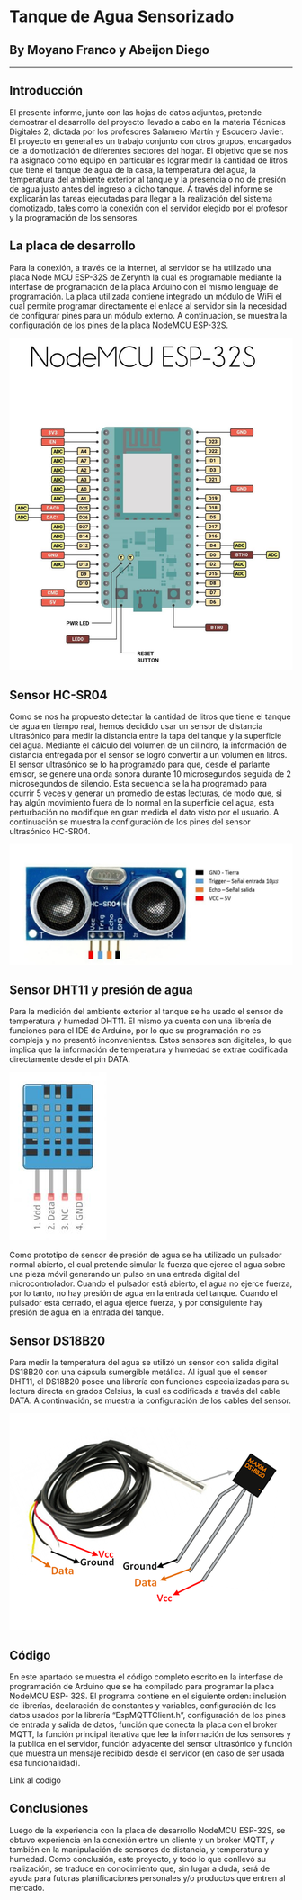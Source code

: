 # Tanque de Agua Sensorizado
## By Moyano Franco y Abeijon Diego
-----------------------------------------------------------------------------------------------
## Introducción
El presente informe, junto con las hojas de datos adjuntas, pretende
demostrar el desarrollo del proyecto llevado a cabo en la materia Técnicas Digitales 2,
dictada por los profesores Salamero Martín y Escudero Javier.
El proyecto en general es un trabajo conjunto con otros grupos, encargados
de la domotización de diferentes sectores del hogar. El objetivo que se nos ha asignado
como equipo en particular es lograr medir la cantidad de litros que tiene el tanque de
agua de la casa, la temperatura del agua, la temperatura del ambiente exterior al tanque
y la presencia o no de presión de agua justo antes del ingreso a dicho tanque.
A través del informe se explicarán las tareas ejecutadas para llegar a la
realización del sistema domotizado, tales como la conexión con el servidor elegido por
el profesor y la programación de los sensores.

## La placa de desarrollo

Para la conexión, a través de la internet, al servidor se ha utilizado una placa
Node MCU ESP-32S de Zerynth la cual es programable mediante la interfase de
programación de la placa Arduino con el mismo lenguaje de programación.
La placa utilizada contiene integrado un módulo de WiFi el cual permite
programar directamente el enlace al servidor sin la necesidad de configurar pines para
un módulo externo.
A continuación, se muestra la configuración de los pines de la placa
NodeMCU ESP-32S.

![1](images/1.png)

## Sensor HC-SR04

Como se nos ha propuesto detectar la cantidad de litros que tiene el tanque de
agua en tiempo real, hemos decidido usar un sensor de distancia ultrasónico para medir
la distancia entre la tapa del tanque y la superficie del agua. Mediante el cálculo del
volumen de un cilindro, la información de distancia entregada por el sensor se logró
convertir a un volumen en litros.
El sensor ultrasónico se lo ha programado para que, desde el parlante emisor, se
genere una onda sonora durante 10 microsegundos seguida de 2 microsegundos de
silencio. Esta secuencia se la ha programado para ocurrir 5 veces y generar un promedio
de estas lecturas, de modo que, si hay algún movimiento fuera de lo normal en la
superficie del agua, esta perturbación no modifique en gran medida el dato visto por el
usuario.
A continuación se muestra la configuración de los pines del sensor ultrasónico
HC-SR04.

![2](images/2.png)

## Sensor DHT11 y presión de agua

Para la medición del ambiente exterior al tanque se ha usado el sensor de
temperatura y humedad DHT11. El mismo ya cuenta con una librería de funciones para
el IDE de Arduino, por lo que su programación no es compleja y no presentó
inconvenientes.
Estos sensores son digitales, lo que implica que la información de temperatura y
humedad se extrae codificada directamente desde el pin DATA.


![3](images/3.png)

Como prototipo de sensor de presión de agua se ha utilizado un pulsador normal
abierto, el cual pretende simular la fuerza que ejerce el agua sobre una pieza móvil
generando un pulso en una entrada digital del microcontrolador. Cuando el pulsador
está abierto, el agua no ejerce fuerza, por lo tanto, no hay presión de agua en la entrada
del tanque. Cuando el pulsador está cerrado, el agua ejerce fuerza, y por consiguiente
hay presión de agua en la entrada del tanque.

## Sensor DS18B20

Para medir la temperatura del agua se utilizó un sensor con salida digital
DS18B20 con una cápsula sumergible metálica. Al igual que el sensor DHT11, el DS18B20
posee una librería con funciones especializadas para su lectura directa en grados Celsius,
la cual es codificada a través del cable DATA.
A continuación, se muestra la configuración de los cables del sensor.

![4](images/4.png)


## Código

En este apartado se muestra el código completo escrito en la interfase de
programación de Arduino que se ha compilado para programar la placa NodeMCU ESP-
32S.
El programa contiene en el siguiente orden: inclusión de librerías, declaración de
constantes y variables, configuración de los datos usados por la librería
“EspMQTTClient.h”, configuración de los pines de entrada y salida de datos, función que
conecta la placa con el broker MQTT, la función principal iterativa que lee la información
de los sensores y la publica en el servidor, función adyacente del sensor ultrasónico y
función que muestra un mensaje recibido desde el servidor (en caso de ser usada esa
funcionalidad).

Link al codigo

## Conclusiones

Luego de la experiencia con la placa de desarrollo NodeMCU ESP-32S, se
obtuvo experiencia en la conexión entre un cliente y un broker MQTT, y también en la
manipulación de sensores de distancia, y temperatura y humedad.
Como conclusión, este proyecto, y todo lo que conllevó su realización, se
traduce en conocimiento que, sin lugar a duda, será de ayuda para futuras
planificaciones personales y/o productos que entren al mercado.
